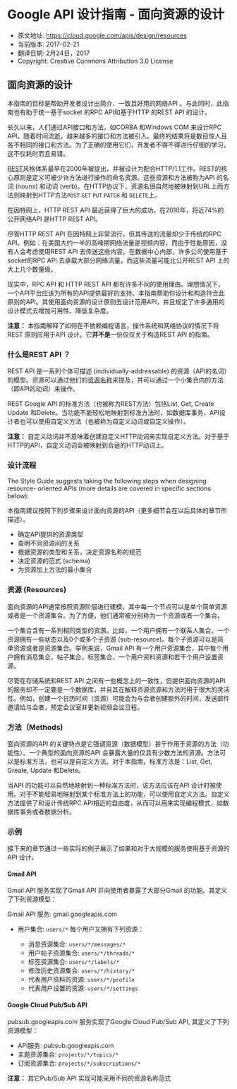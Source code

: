 # Google API 设计指南 - 面向资源的设计

* 原文地址: https://cloud.google.com/apis/design/resources
* 当前版本: 2017-02-21
* 翻译日期: 2月24日，2017
* Copyright: Creative Commons Attribution 3.0 License

## 面向资源的设计

本指南的目标是帮助开发者设计出简介、一致且好用的网络API 。与此同时，此指南也有助于统一基于socket 的RPC API和基于HTTP 的REST API 的设计。

长久以来，人们通过API接口和方法，如CORBA 和Windows COM 来设计RPC API。随着时间流逝，越来越多的接口和方法被引入。最终的结果将是数目惊人且各不相同的接口和方法。为了正确的使用它们，开发者不得不得进行仔细的学习，这不仅耗时而且易错。

[REST](http://en.wikipedia.org/wiki/Representational_state_transfer)风格体系最早在2000年被提出，并被设计为配合HTTP/1.1工作。REST的核心原则是定义可被少许方法进行操作的命名资源。这些资源和方法被称为API 的名词 (nouns) 和动词 (verb)。在HTTP协议下，资源名很自然地被映射到URL上而方法则映射到HTTP方法`POST` `GET` `PUT` `PATCH` 和 `DELETE`上。

在因特网上，HTTP REST API 最近获得了巨大的成功。在2010年，将近74%的公开网络API 是HTTP REST API。

尽管HTTP REST API 在因特网上非常流行，但其传送的流量却少于传统的RPC API。例如：在美国大约一半的高峰期网络流量是视频内容，而由于性能原因，没有人会考虑使用REST API 去传送这些内容。在数据中心内部，许多公司使用基于socket的RPC API 去承载大部分网络流量，而这些流量可能比公开REST API 上的大上几个数量级。

现实中，RPC API 和 HTTP REST API 都有许多不同的使用理由。理想情况下，一个API平台应该为所有的API提供最好的支持。本指南帮助你设计和构造符合此原则的API。其使用面向资源的设计原则去设计范用API，并且规定了许多通用的设计模式去增加可用性、降低复杂度。

**注意：** 本指南解释了如何在不依赖编程语言，操作系统和网络协议的情况下将REST 原则应用于API 设计。它**并不是**一份仅仅关于构造REST API 的指南。

### 什么是REST API ？

REST API 是一系列个体可描述 (individually-addressable) 的资源（API的名词）的模型。资源可以通过他们的[资源名称](https://cloud.google.com/apis/design/resource_names)来提及，并可以通过一个小集合内的方法（即API的动词）来操作。

REST Google API 的标准方法（也被称为REST方法）包括List, Get, Create Update 和Delete。当功能不能轻松地映射到标准方法时，如数据库事务，API设计者也可以使用自定义方法（也被称为自定义动词或自定义操作）。

**注意：** 自定义动词并不意味着创建自定义HTTP动词来实现自定义方法。对于基于HTTP的API，自定义动词会被映射到合适的HTTP动词上。

### 设计流程

The Style Guide suggests taking the following steps when designing resource- oriented APIs (more details are covered in specific sections below):

本指南建议按照下列步骤来设计面向资源的API（更多细节会在以后具体的章节所描述）。

* 确定API提供的资源类型
* 查明不同资源间的关系
* 根据资源的类型和关系，决定资源名称的规范
* 决定资源的范式 (schema)
* 为资源加上方法的最小集合


### 资源 (Resources)

面向资源的API通常按照资源阶层进行建模，其中每一个节点可以是单个简单资源或者是一个资源集合。为了方便，他们通常被分别称为一个资源或者一个集合。

一个集合含有一系列相同类型的资源。比如，一个用户拥有一个联系人集合。一个资源拥有一些状态以及0个或多个子资源 (sub-resource)。每个子资源可以是简单资源或者是资源集合。举例来说，Gmail API 有一个用户资源集合，其中每个用户拥有消息集合，帖子集合，标签集合，一个用户资料资源和若干个用户设置资源。

尽管在存储系统和REST API 之间有一些概念上的一致性，但提供面向资源的API 的服务却不一定要是一个数据库，并且其在解释资源资源和方法时用于很大的灵活性。例如，创建一个日历时间（资源）可能会为与会者创建额外的时间，发送邮件邀请给与会者，预定会议室并更新视频会议日程。

### 方法（Methods)

面向资源的API 的关键特点是它强调资源（数据模型）甚于作用于资源的方法（功能性）。一个典型的面向资源的API 会暴露大量的仅具有少数方法的资源。方法可以是标准方法，也可以是自定义方法。对于本指南，标准方法是：List, Get, Greate, Update 和Delete。

当API 的功能可以自然地映射到一种标准方法时，该方法应该在API 设计时被使用。对于不能轻易地映射到某个标准方法上的功能，可以使用自定义方法。自定义方法提供了和设计传统RPC API相近的自由度，从而可以用来实现编程模式，如数据库事务或者数据分析。

### 示例

接下来的章节通过一些实际的例子展示了如果和对于大规模的服务使用基于资源的API 设计。

#### Gmail API
Gmail API 服务实现了Gmail API 并向使用者暴露了大部分Gmail 的功能。其定义了下列资源模型：

Gmail API 服务: gmail.googleapis.com

* 用户集合: `users/*`  每个用户又拥有下列资源：

    * 消息资源集合: `users/*/messages/*`
    * 用户帖子资源集合: `users/*/threads/*`
    * 标签资源集合: `users/*/labels/*`
    * 修改历史资源集合: `users/*/history/*`
    * 代表用户资料的资源: `users/*/profile`
    * 代表用户设置的资源: `users/*/settings`

#### Google Cloud Pub/Sub API

pubsub.googleapis.com 服务实现了Google Cloud Pub/Sub API, 其定义了下列资源模型： 

* API服务: pubsub.googleapis.com
* 主题资源集合: `projects/*/topics/*`
* 订阅资源集合: `projects/*/subscriptions/*`

**注意：**  其它Pub/Sub API 实现可能采用不同的资源名称范式


